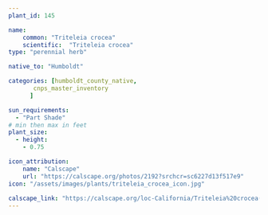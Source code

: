 ```yaml
---
plant_id: 145 

name: 
    common: "Triteleia crocea" 
    scientific:  "Triteleia crocea"   
type: "perennial herb"

native_to: "Humboldt"

categories: [humboldt_county_native,
       cnps_master_inventory
      ]

sun_requirements:
  - "Part Shade"
# min then max in feet
plant_size:
  - height: 
    - 0.75 

icon_attribution: 
    name: "Calscape"
    url: "https://calscape.org/photos/2192?srchcr=sc6227d13f517e9"
icon: "/assets/images/plants/triteleia_crocea_icon.jpg"
 
calscape_link: "https://calscape.org/loc-California/Triteleia%20crocea(%20)"
---
```








